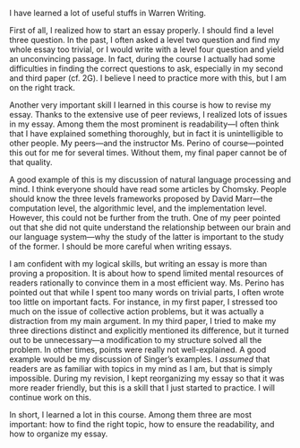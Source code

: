 I have learned a lot of useful stuffs in Warren Writing.

First of all, I realized how to start an essay properly. I should find a level three question. In the past, I often asked a level two question and find my whole essay too trivial, or I would write with a level four question and yield an unconvincing passage. In fact, during the course I actually had some difficulties in finding the correct questions to ask, especially in my second and third paper (cf. 2G). I believe I need to practice more with this, but I am on the right track.

Another very important skill I learned in this course is how to revise my essay. Thanks to the extensive use of peer reviews, I realized lots of issues in my essay. Among them the most prominent is readability—I often think that I have explained something thoroughly, but in fact it is unintelligible to other people. My peers—and the instructor Ms. Perino of course—pointed this out for me for several times. Without them, my final paper cannot be of that quality.

A good example of this is my discussion of natural language processing and mind. I think everyone should have read some articles by Chomsky. People should know the three levels frameworks proposed by David Marr—the computation level, the algorithmic level, and the implementation level. However, this could not be further from the truth. One of my peer pointed out that she did not quite understand the relationship between our brain and our language system—why the study of the latter is important to the study of the former. I should be more careful when writing essays.

I am confident with my logical skills, but writing an essay is more than proving a proposition. It is about how to spend limited mental resources of readers rationally to convince them in a most efficient way. Ms. Perino has pointed out that while I spent too many words on trivial parts, I often wrote too little on important facts. For instance, in my first paper, I stressed too much on the issue of collective action problems, but it was actually a distraction from my main argument. In my third paper, I tried to make my three directions distinct and explicitly mentioned its difference, but it turned out to be unnecessary—a modification to my structure solved all the problem. In other times, points were really not well-explained. A good example would be my discussion of Singer’s examples. I _assumed_ that readers are as familiar with topics in my mind as I am, but that is simply impossible. During my revision, I kept reorganizing my essay so that it was more reader friendly, but this is a skill that I just started to practice. I will continue work on this.

In short, I learned a lot in this course. Among them three are most important: how to find the right topic, how to ensure the readability, and how to organize my essay.